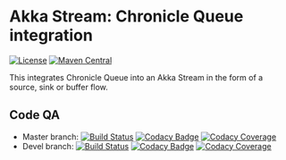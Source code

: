Akka Stream: Chronicle Queue integration
========================================

[![License](https://img.shields.io/badge/License-Apache%202.0-blue.svg)](https://opensource.org/licenses/Apache-2.0)
[![Maven Central](https://maven-badges.herokuapp.com/maven-central/com.torodb/akka-chronicle-queue/badge.svg)](https://maven-badges.herokuapp.com/maven-central/com.torodb/akka-chronicle-queue)

This integrates Chronicle Queue into an Akka Stream in the form of a source, sink 
or buffer flow.

## Code QA
 * Master branch: 
[![Build Status](https://travis-ci.org/torodb/akka-chronicle-queue.svg?branch=master)](https://travis-ci.org/torodb/akka-chronicle-queue)
[![Codacy Badge](https://api.codacy.com/project/badge/grade/332d1078967d4cc78ec133f8b1fbab94?branch=master)](https://www.codacy.com/app/torodb/akka-chronicle-queue?utm_source=github.com&amp;utm_medium=referral&amp;utm_content=torodb/akka-chronicle-queue&amp;utm_campaign=Badge_Grade)
[![Codacy Coverage](https://api.codacy.com/project/badge/coverage/332d1078967d4cc78ec133f8b1fbab94?branch=master)](https://www.codacy.com/app/torodb/akka-chronicle-queue?utm_source=github.com&amp;utm_medium=referral&amp;utm_content=torodb/akka-chronicle-queue&amp;utm_campaign=Badge_Grade)
 * Devel branch:
[![Build Status](https://travis-ci.org/torodb/akka-chronicle-queue.svg?branch=devel)](https://travis-ci.org/torodb/akka-chronicle-queue)
[![Codacy Badge](https://api.codacy.com/project/badge/grade/332d1078967d4cc78ec133f8b1fbab94?branch=devel)](https://www.codacy.com/app/torodb/akka-chronicle-queue?utm_source=github.com&amp;utm_medium=referral&amp;utm_content=torodb/akka-chronicle-queue&amp;utm_campaign=Badge_Grade)
[![Codacy Coverage](https://api.codacy.com/project/badge/coverage/332d1078967d4cc78ec133f8b1fbab94?branch=devel)](https://www.codacy.com/app/torodb/akka-chronicle-queue?utm_source=github.com&amp;utm_medium=referral&amp;utm_content=torodb/akka-chronicle-queue&amp;utm_campaign=Badge_Grade)

[1]: https://github.com/torodb/stampede/
[2]: https://github.com/torodb/server/
